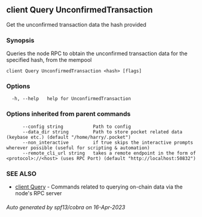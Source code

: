 ## client Query UnconfirmedTransaction

Get the unconfirmed transaction data the hash provided

### Synopsis

Queries the node RPC to obtain the unconfirmed transaction data for the specified hash, from the mempool

```
client Query UnconfirmedTransaction <hash> [flags]
```

### Options

```
  -h, --help   help for UnconfirmedTransaction
```

### Options inherited from parent commands

```
      --config string           Path to config
      --data_dir string         Path to store pocket related data (keybase etc.) (default "/home/harry/.pocket")
      --non_interactive         if true skips the interactive prompts wherever possible (useful for scripting & automation)
      --remote_cli_url string   takes a remote endpoint in the form of <protocol>://<host> (uses RPC Port) (default "http://localhost:50832")
```

### SEE ALSO

* [client Query](client_Query.md)	 - Commands related to querying on-chain data via the node's RPC server

###### Auto generated by spf13/cobra on 16-Apr-2023
